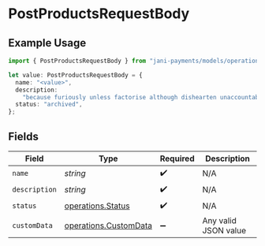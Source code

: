 # PostProductsRequestBody

## Example Usage

```typescript
import { PostProductsRequestBody } from "jani-payments/models/operations";

let value: PostProductsRequestBody = {
  name: "<value>",
  description:
    "because furiously unless factorise although dishearten unaccountably unconscious",
  status: "archived",
};
```

## Fields

| Field                                                          | Type                                                           | Required                                                       | Description                                                    |
| -------------------------------------------------------------- | -------------------------------------------------------------- | -------------------------------------------------------------- | -------------------------------------------------------------- |
| `name`                                                         | *string*                                                       | :heavy_check_mark:                                             | N/A                                                            |
| `description`                                                  | *string*                                                       | :heavy_check_mark:                                             | N/A                                                            |
| `status`                                                       | [operations.Status](../../models/operations/status.md)         | :heavy_check_mark:                                             | N/A                                                            |
| `customData`                                                   | [operations.CustomData](../../models/operations/customdata.md) | :heavy_minus_sign:                                             | Any valid JSON value                                           |